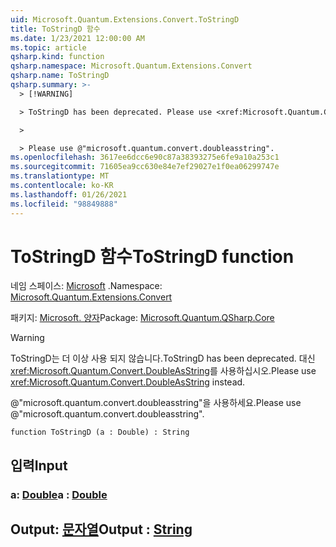 ```yaml
---
uid: Microsoft.Quantum.Extensions.Convert.ToStringD
title: ToStringD 함수
ms.date: 1/23/2021 12:00:00 AM
ms.topic: article
qsharp.kind: function
qsharp.namespace: Microsoft.Quantum.Extensions.Convert
qsharp.name: ToStringD
qsharp.summary: >-
  > [!WARNING]

  > ToStringD has been deprecated. Please use <xref:Microsoft.Quantum.Convert.DoubleAsString> instead.

  >

  > Please use @"microsoft.quantum.convert.doubleasstring".
ms.openlocfilehash: 3617ee6dcc6e90c87a38393275e6fe9a10a253c1
ms.sourcegitcommit: 71605ea9cc630e84e7ef29027e1f0ea06299747e
ms.translationtype: MT
ms.contentlocale: ko-KR
ms.lasthandoff: 01/26/2021
ms.locfileid: "98849888"
---
```

# <a name="tostringd-function"></a><span data-ttu-id="80fe3-102">ToStringD 함수</span><span class="sxs-lookup"><span data-stu-id="80fe3-102">ToStringD function</span></span>

<span data-ttu-id="80fe3-103">네임 스페이스: [Microsoft](xref:Microsoft.Quantum.Extensions.Convert) .</span><span class="sxs-lookup"><span data-stu-id="80fe3-103">Namespace: [Microsoft.Quantum.Extensions.Convert](xref:Microsoft.Quantum.Extensions.Convert)</span></span>

<span data-ttu-id="80fe3-104">패키지: [Microsoft. 양자](https://nuget.org/packages/Microsoft.Quantum.QSharp.Core)</span><span class="sxs-lookup"><span data-stu-id="80fe3-104">Package: [Microsoft.Quantum.QSharp.Core](https://nuget.org/packages/Microsoft.Quantum.QSharp.Core)</span></span>


> [!WARNING]
> <span data-ttu-id="80fe3-105">ToStringD는 더 이상 사용 되지 않습니다.</span><span class="sxs-lookup"><span data-stu-id="80fe3-105">ToStringD has been deprecated.</span></span> <span data-ttu-id="80fe3-106">대신 <xref:Microsoft.Quantum.Convert.DoubleAsString>를 사용하십시오.</span><span class="sxs-lookup"><span data-stu-id="80fe3-106">Please use <xref:Microsoft.Quantum.Convert.DoubleAsString> instead.</span></span>
>
> <span data-ttu-id="80fe3-107">@"microsoft.quantum.convert.doubleasstring"을 사용하세요.</span><span class="sxs-lookup"><span data-stu-id="80fe3-107">Please use @"microsoft.quantum.convert.doubleasstring".</span></span>



```qsharp
function ToStringD (a : Double) : String
```


## <a name="input"></a><span data-ttu-id="80fe3-108">입력</span><span class="sxs-lookup"><span data-stu-id="80fe3-108">Input</span></span>

### <a name="a--double"></a><span data-ttu-id="80fe3-109">a: [Double](xref:microsoft.quantum.lang-ref.double)</span><span class="sxs-lookup"><span data-stu-id="80fe3-109">a : [Double](xref:microsoft.quantum.lang-ref.double)</span></span>





## <a name="output--string"></a><span data-ttu-id="80fe3-110">Output: [문자열](xref:microsoft.quantum.lang-ref.string)</span><span class="sxs-lookup"><span data-stu-id="80fe3-110">Output : [String](xref:microsoft.quantum.lang-ref.string)</span></span>

